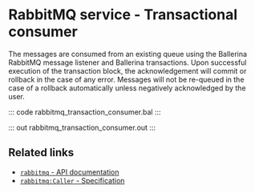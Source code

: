 # RabbitMQ service - Transactional consumer

The messages are consumed from an existing queue using the Ballerina RabbitMQ message listener and Ballerina transactions. Upon successful execution of the transaction block, the acknowledgement will commit or rollback in the case of any error. Messages will not be re-queued in the case of a rollback automatically unless negatively acknowledged by the user.

::: code rabbitmq_transaction_consumer.bal :::

::: out rabbitmq_transaction_consumer.out :::

## Related links
- [`rabbitmq` - API documentation](https://lib.ballerina.io/ballerinax/rabbitmq/latest)
- [`rabbitmq:Caller` - Specification](https://github.com/ballerina-platform/module-ballerinax-rabbitmq/blob/master/docs/spec/spec.md#8-client-acknowledgements)
